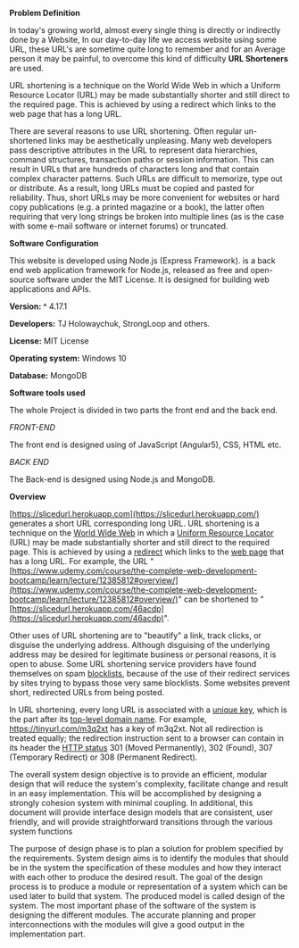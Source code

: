 **Problem Definition** 

In today&#39;s growing world, almost every single thing is directly or indirectly done by a Website, In our day-to-day life we access website using some URL, these URL&#39;s are sometime quite long to remember and for an Average person it may be painful, to overcome this kind of difficulty **URL Shorteners** are used.

URL shortening is a technique on the World Wide Web in which a Uniform Resource Locator (URL) may be made substantially shorter and still direct to the required page. This is achieved by using a redirect which links to the web page that has a long URL.

There are several reasons to use URL shortening. Often regular un-shortened links may be aesthetically unpleasing. Many web developers pass descriptive attributes in the URL to represent data hierarchies, command structures, transaction paths or session information. This can result in URLs that are hundreds of characters long and that contain complex character patterns. Such URLs are difficult to memorize, type out or distribute. As a result, long URLs must be copied and pasted for reliability. Thus, short URLs may be more convenient for websites or hard copy publications (e.g. a printed magazine or a book), the latter often requiring that very long strings be broken into multiple lines (as is the case with some e-mail software or internet forums) or truncated.

**Software Configuration**

This website is developed using Node.js (Express Framework). is a back end web application framework for Node.js, released as free and open-source software under the MIT License. It is designed for building web applications and APIs.

**Version: ^** 4.17.1

**Developers:** TJ Holowaychuk, StrongLoop and others.

**License:** MIT License

**Operating system:** Windows 10

**Database:** MongoDB

**Software tools used**

The whole Project is divided in two parts the front end and the back end.

*FRONT-END*

The front end is designed using of JavaScript (Angular5), CSS, HTML etc.

*BACK END*

The Back-end is designed using Node.js and MongoDB.


**Overview**

[https://slicedurl.herokuapp.com](https://slicedurl.herokuapp.com/) generates a short URL corresponding long URL. URL shortening is a technique on the [World Wide Web](https://en.wikipedia.org/wiki/World_Wide_Web) in which a [Uniform Resource Locator](https://en.wikipedia.org/wiki/Uniform_Resource_Locator) (URL) may be made substantially shorter and still direct to the required page. This is achieved by using a [redirect](https://en.wikipedia.org/wiki/URL_redirection) which links to the [web page](https://en.wikipedia.org/wiki/Web_page) that has a long URL. For example, the URL &quot;[https://www.udemy.com/course/the-complete-web-development-bootcamp/learn/lecture/12385812#overview/](https://www.udemy.com/course/the-complete-web-development-bootcamp/learn/lecture/12385812#overview/)&quot; can be shortened to &quot;[https://slicedurl.herokuapp.com/46acdp](https://slicedurl.herokuapp.com/46acdp)&quot;.

Other uses of URL shortening are to &quot;beautify&quot; a link, track clicks, or disguise the underlying address. Although disguising of the underlying address may be desired for legitimate business or personal reasons, it is open to abuse. Some URL shortening service providers have found themselves on spam [blocklists](https://en.wikipedia.org/wiki/Blocklist), because of the use of their redirect services by sites trying to bypass those very same blocklists. Some websites prevent short, redirected URLs from being posted.

In URL shortening, every long URL is associated with a [unique key](https://en.wikipedia.org/wiki/Unique_key), which is the part after its [top-level domain name](https://en.wikipedia.org/wiki/Top-level_domain_name). For example, https://tinyurl.com/m3q2xt has a key of m3q2xt. Not all redirection is treated equally; the redirection instruction sent to a browser can contain in its header the [HTTP status](https://en.wikipedia.org/wiki/HTTP_status) 301 (Moved Permanently), 302 (Found), 307 (Temporary Redirect) or 308 (Permanent Redirect).

The overall system design objective is to provide an efficient, modular design that will reduce the system&#39;s complexity, facilitate change and result in an easy implementation. This will be accomplished by designing a strongly cohesion system with minimal coupling. In additional, this document will provide interface design models that are consistent, user friendly, and will provide straightforward transitions through the various system functions

The purpose of design phase is to plan a solution for problem specified by the requirements. System design aims is to identify the modules that should be in the system the specification of these modules and how they interact with each other to produce the desired result. The goal of the design process is to produce a module or representation of a system which can be used later to build that system. The produced model is called design of the system. The most important phase of the software of the system is designing the different modules. The accurate planning and proper interconnections with the modules will give a good output in the implementation part.
